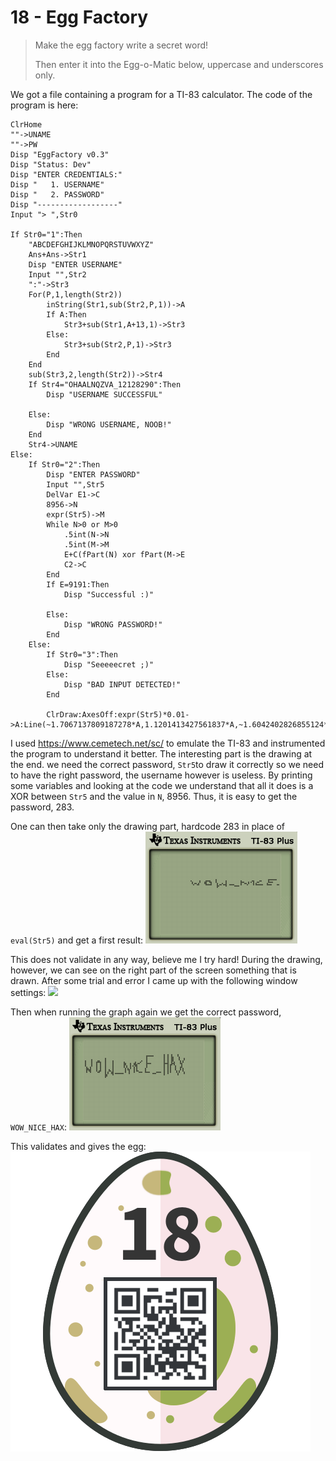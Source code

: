 18 - Egg Factory
================
> Make the egg factory write a secret word!
> 
> Then enter it into the Egg-o-Matic below, uppercase and underscores only.

We got a file containing a program for a TI-83 calculator. The code of the program is here:
```
ClrHome
""->UNAME
""->PW
Disp "EggFactory v0.3"
Disp "Status: Dev"
Disp "ENTER CREDENTIALS:"
Disp "   1. USERNAME"
Disp "   2. PASSWORD"
Disp "------------------"
Input "> ",Str0

If Str0="1":Then
	"ABCDEFGHIJKLMNOPQRSTUVWXYZ"
	Ans+Ans->Str1
	Disp "ENTER USERNAME"
	Input "",Str2
	":"->Str3
	For(P,1,length(Str2))
		inString(Str1,sub(Str2,P,1))->A
		If A:Then
			Str3+sub(Str1,A+13,1)->Str3
		Else:
			Str3+sub(Str2,P,1)->Str3
		End
	End
	sub(Str3,2,length(Str2))->Str4
	If Str4="OHAALNQZVA_12128290":Then
		Disp "USERNAME SUCCESSFUL"
		
	Else:
		Disp "WRONG USERNAME, NOOB!"
	End
	Str4->UNAME
Else:
	If Str0="2":Then
		Disp "ENTER PASSWORD"
		Input "",Str5
		DelVar E1->C
		8956->N
		expr(Str5)->M
		While N>0 or M>0
			.5int(N->N
			.5int(M->M
			E+C(fPart(N) xor fPart(M->E
			C2->C
		End
		If E=9191:Then
			Disp "Successful :)"
			
		Else:
			Disp "WRONG PASSWORD!"
		End
	Else:
		If Str0="3":Then
			Disp "Seeeeecret ;)"
		Else:
			Disp "BAD INPUT DETECTED!"
		End
		
		ClrDraw:AxesOff:expr(Str5)*0.01->A:Line(~1.7067137809187278*A,1.1201413427561837*A,~1.6042402826855124*A,0.7667844522968198*A):Line(~4.54,2.17,~4.08,2.57):Line(~1.441696113074205*A,0.9081272084805653*A,~1.2720848056537102*A,0.7526501766784451*A):Line(~3.6,2.13,~3.36,3.35):Circle(~1.96,2.67,0.5):Line(~0.56,3.41,~0.48,1.77):Line(~0.16961130742049468*A,0.6254416961130742*A,0.13427561837455831*A,0.8586572438162544*A):Line(0.38,2.43,1,2):Line(0.35335689045936397*A,0.7067137809187279*A,0.3886925795053004*A,1.1413427561837455*A):Line(0.5653710247349824*A,0.7455830388692579*A,1.1307420494699647*A,0.724381625441696*A):Line(1.2932862190812722*A,0.7526501766784451*A,1.2650176678445229*A,1.0848056537102473*A):Line(3.58,3.07,4.66,2.21):Line(1.646643109540636*A,0.7420494699646644*A,1.7102473498233215*A,1.049469964664311*A):Line(5.28,2.75,5.82,3.13):Line(2.056537102473498*A,1.106007067137809*A,2.035335689045936*A,0.7879858657243816*A):Line(7.12,3.17,6.28,2.85):Line(2.219081272084806*A,1.0070671378091873*A,2.204946996466431*A,0.8091872791519434*A):Line(6.24,2.29,7.18,2.15):Line(9.5,3.69,8.3,3.61):Line(2.932862190812721*A,1.2756183745583038*A,2.904593639575972*A,1.0353356890459364*A):Line(8.22,2.93,9,3):Line(8.22,2.93,8.12,2.15):Line(2.869257950530035*A,0.7597173144876325*A,3.095406360424028*A,0.773851590106007*A):Line(9.74,2.11,11.34,2.13):Line(11.98,3.81,12,3):Line(4.240282685512367*A,1.0600706713780919*A,4.240282685512367*A,0.7067137809187279*A):Line(4.240282685512367*A,1.0600706713780919*A,4.515901060070671*A,1.0636042402826855*A):Line(12.76,3.75,12.78,3.01):Line(12.78,3.01,12.78,2.07):Line(13.36,2.13,13.68,3.79):Line(13.68,3.79,14.6,2.19):Line(4.7773851590106*A,1.0141342756183747*A,4.946996466431095*A,1.0600706713780919*A):Line(5.300353356890459*A,0.7067137809187279*A,5.795053003533568*A,1.226148409893993*A):Line(15,3.81,16.4,2.07)
```

I used <https://www.cemetech.net/sc/> to emulate the TI-83 and instrumented the program to understand it better. The interesting part is the drawing at the end. we need the correct password, `Str5`to draw it correctly so we need to have the right password, the username however is useless. By printing some variables and looking at the code we understand that all it does is a XOR between `Str5` and the value in `N`, 8956. Thus, it is easy to get the password, 283.

One can then take only the drawing part, hardcode 283 in place of `eval(Str5)` and get a first result:
![](./18_decoy-password.png)

This does not validate in any way, believe me I try hard! During the drawing, however, we can see on the right part of the screen something that is drawn. After some trial and error I came up with the following window settings:
![](./18_windows_setting.png)

Then when running the graph again we get the correct password, `WOW_NICE_HAX`:
![](./18_password.png)

This validates and gives the egg:
![](./18_egg.png)
